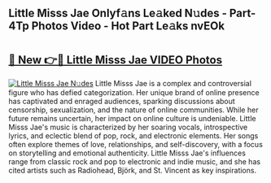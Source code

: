 ## Little Misss Jae Onlyf𝚊ns Le𝚊ked N𝚞des - Part-4Tp Photos Video - Hot Part Le𝚊ks nvEOk

# <h2><a href="http://ab17860.deff.icu/?id=Little+Misss+Jae">🔗 New 👉🔴 Little Misss Jae VIDEO Photos</a></h2>

[![Little Misss Jae N𝚞des](https://i.imgur.com/rIISA9y.gif)](http://ab17860.deff.icu/?id=Little+Misss+Jae)
Little Misss Jae is a complex and controversial figure who has defied categorization. Her unique brand of online presence has captivated and enraged audiences, sparking discussions about censorship, sexualization, and the nature of online communities. While her future remains uncertain, her impact on online culture is undeniable. Little Misss Jae's music is characterized by her soaring vocals, introspective lyrics, and eclectic blend of pop, rock, and electronic elements. Her songs often explore themes of love, relationships, and self-discovery, with a focus on storytelling and emotional authenticity. Little Misss Jae's influences range from classic rock and pop to electronic and indie music, and she has cited artists such as Radiohead, Björk, and St. Vincent as key inspirations.
